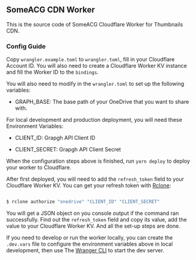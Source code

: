 ## SomeACG CDN Worker

This is the source code of SomeACG Cloudflare Worker for Thumbnails CDN.

### Config Guide

Copy `wrangler.example.toml` to `wrangler.toml`, fill in your Cloudflare Account ID. You will also need to create a Cloudflare Worker KV instance and fill the Worker ID to the `bindings`.

You will also need to modify in the `wrangler.toml` to set up the following variables:

- GRAPH_BASE: The base path of your OneDrive that you want to share with.

For local development and production deployment, you will need these Environment Variables: 

- CLIENT_ID: Grapgh API Client ID

- CLIENT_SECRET: Grapgh API Client Secret

When the configuration steps above is finished, run `yarn deploy` to deploy your worker to Cloudflare.

After first deployed, you will need to add the `refresh_token` field to your Cloudflare Worker KV. You can get your refresh token with [Rclone](https://rclone.org/):

```bash

$ rclone authorize "onedrive" "CLIENT_ID" "CLIENT_SECRET"

```

You will get a JSON object on you console output if the command ran successfully. Find out the `refresh_token` field and copy its value, add the value to your Cloudflare Worker KV. And all the set-up steps are done.

If you need to develop or run the worker locally, you can create the `.dev.vars` file to configure the environment variables above in local development, then use The [Wranger CLI](https://developers.cloudflare.com/workers/wrangler) to start the dev server.
